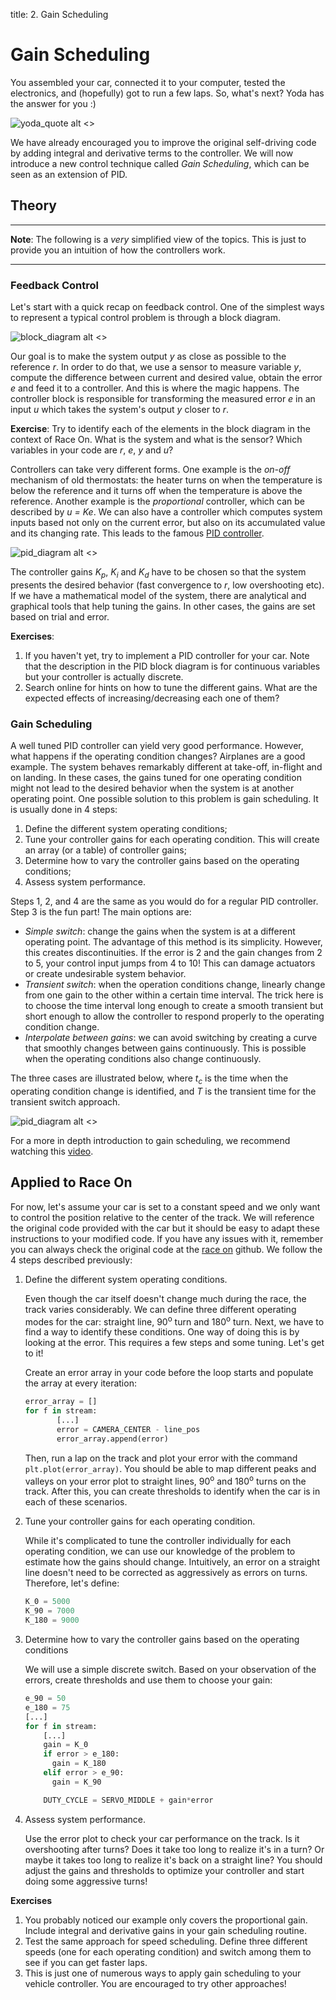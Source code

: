 title: 2. Gain Scheduling

# Gain Scheduling

You assembled your car, connected it to your computer, tested the electronics, and (hopefully) got to run a few laps. So, what's next? Yoda has the answer for you :)

![yoda_quote alt <>](../images/yoda_quote.gif "Master Yoda")
<!-- <img src="yoda_quote.gif" alt="Master Yoda" class="center"> -->

We have already encouraged you to improve the original self-driving code by adding integral and derivative terms to the controller. We will now introduce a new control technique called *Gain Scheduling*, which can be seen as an extension of PID.

## Theory
---
**Note**: The following is a *very* simplified view of the topics. This is just to provide you an intuition of how the controllers work.

---

### Feedback Control
Let's start with a quick recap on feedback control. One of the simplest ways to represent a typical control problem is through a block diagram.

![block_diagram alt <>](./../images/basic_block_diagram-1.png "Block Diagram")

Our goal is to make the system output *y* as close as possible to the reference *r*. In order to do that, we use a sensor to measure variable *y*, compute the difference between current and desired value, obtain the error *e* and feed it to a controller. And this is where the magic happens. The controller block is responsible for transforming the measured error *e* in an input *u* which takes the system's output *y* closer to *r*.

**Exercise**:
Try to identify each of the elements in the block diagram in the context of Race On. What is the system and what is the sensor? Which variables in your code are *r*, *e*, *y* and *u*?

Controllers can take very different forms. One example is the *on-off* mechanism of old thermostats: the heater turns on when the temperature is below the reference and it turns off when the temperature is above the reference. Another example is the *proportional* controller, which can be described by *u = Ke*. We can also have a controller which computes system inputs based not only on the current error, but also on its accumulated value and its changing rate. This leads to the famous [PID controller](https://en.wikipedia.org/wiki/PID_controller "Wikipedia: PID").

![pid_diagram alt <>](./../images/pid_block_diagram-1.png "PID block diagram")

The controller gains *K<sub>p</sub>*, *K<sub>i</sub>* and *K<sub>d</sub>* have to be chosen so that the system presents the desired behavior (fast convergence to *r*, low overshooting etc). If we have a mathematical model of the system, there are analytical and graphical tools that help tuning the gains. In other cases, the gains are set based on trial and error.

**Exercises**:

1. If you haven't yet, try to implement a PID controller for your car. Note that the description in the PID block diagram is for continuous variables but your controller is actually discrete.
2. Search online for hints on how to tune the different gains. What are the expected effects of increasing/decreasing each one of them?

### Gain Scheduling
A well tuned PID controller can yield very good performance. However, what happens if the operating condition changes? Airplanes are a good example. The system behaves remarkably different at take-off, in-flight and on landing. In these cases, the gains tuned for one operating condition might not lead to the desired behavior when the system is at another operating point. One possible solution to this problem is gain scheduling. It is usually done in 4 steps:

1. Define the different system operating conditions;
2. Tune your controller gains for each operating condition. This will create an array (or a table) of controller gains;
3. Determine how to vary the controller gains based on the operating conditions;
4. Assess system performance.

Steps 1, 2, and 4 are the same as you would do for a regular PID controller. Step 3 is the fun part! The main options are:

* *Simple switch*: change the gains when the system is at a different operating point. The advantage of this method is its simplicity. However, this creates discontinuities. If the error is 2 and the gain changes from 2 to 5, your control input jumps from 4 to 10! This can damage actuators or create undesirable system behavior.
* *Transient switch*: when the operation conditions change, linearly change from one gain to the other within a certain time interval. The trick here is to choose the time interval long enough to create a smooth transient but short enough to allow the controller to respond properly to the operating condition change.
* *Interpolate between gains*: we can avoid switching by creating a curve that smoothly changes between gains continuously. This is possible when the operating conditions also change continuously.

The three cases are illustrated below, where *t<sub>c</sub>* is the time when the operating condition change is identified, and *T* is the transient time for the transient switch approach.

![pid_diagram alt <>](../images/switches.png "PID block diagram")
<!-- <img src="./../images/switches.png" alt="drawing" width="500" class="center"/> -->

For a more in depth introduction to gain scheduling, we recommend watching this [video](https://www.youtube.com/watch?v=YiUjAV1bhKs).

## Applied to Race On

For now, let's assume your car is set to a constant speed and we only want to control the position relative to the center of the track. We will reference the original code provided with the car but it should be easy to adapt these instructions to your modified code. If you have any issues with it, remember you can always check the original code at the [race on](https://github.com/race-on) github. We follow the 4 steps described previously:

1. Define the different system operating conditions.

    Even though the car itself doesn't change much during the race, the track varies considerably. We can define three different operating modes for the car: straight line, 90<sup>o</sup> turn and 180<sup>o</sup> turn.  Next, we have to find a way to identify these conditions. One way of doing this is by looking at the error. This requires a few steps and some tuning. Let's get to it!

    Create an error array in your code before the loop starts and populate the array at every iteration:
    ```python
    error_array = []
    for f in stream:
           [...]
           error = CAMERA_CENTER - line_pos
           error_array.append(error)
    ```
    Then, run a lap on the track and plot your error with the command `plt.plot(error_array)`.   You should be able to map different peaks and valleys on your error plot to straight lines, 90<sup>o</sup> and 180<sup>o</sup> turns on the track. After this, you can create thresholds to identify when the car is in each of these scenarios.

2. Tune your controller gains for each operating condition.

    While it's complicated to tune the controller individually for each operating condition, we can use our knowledge of the problem to estimate how the gains should change. Intuitively, an error on a straight line doesn't need to be corrected as aggressively as errors on turns. Therefore, let's define:
    ```python
    K_0 = 5000
    K_90 = 7000
    K_180 = 9000
    ```

3. Determine how to vary the controller gains based on the operating conditions

    We will use a simple discrete switch. Based on your observation of the errors, create thresholds and use them to choose your gain:
    ```python
    e_90 = 50
    e_180 = 75
    [...]
    for f in stream:
        [...]
        gain = K_0
        if error > e_180:
          gain = K_180
        elif error > e_90:
          gain = K_90

        DUTY_CYCLE = SERVO_MIDDLE + gain*error
    ```

4. Assess system performance.

    Use the error plot to check your car performance on the track. Is it overshooting after turns? Does it take too long to realize it's in a turn? Or maybe it takes too long to realize it's back on a straight line? You should adjust the gains and thresholds to optimize your controller and start doing some aggressive turns!

**Exercises**

1. You probably noticed our example only covers the proportional gain. Include integral and derivative gains in your gain scheduling routine.
2. Test the same approach for speed scheduling. Define three different speeds (one for each operating condition) and switch among them to see if you can get faster laps.
3. This is just one of numerous ways to apply gain scheduling to your vehicle controller. You are encouraged to try other approaches!
